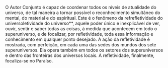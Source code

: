 ﻿O Autor Conjunto é capaz de coordenar todos os níveis de atualidade do universo, de tal maneira a tornar possível o reconhecimento simultâneo do mental, do material e do espiritual. Este é o fenômeno da refrefletividade do universoletividade do universo**, aquele poder único e inexplicável de ver, ouvir, sentir e saber todas as coisas, à medida que acontecem em todo o superuniverso, e de focalizar, por refletividade, toda essa informação e conhecimento em qualquer ponto desejado. A ação da refletividade é mostrada, com perfeição, em cada uma das sedes dos mundos dos sete superuniversos. Ela opera também em todos os setores dos superuniversos e dentro das fronteiras dos universos locais. A refletividade, finalmente, focaliza-se no Paraíso.